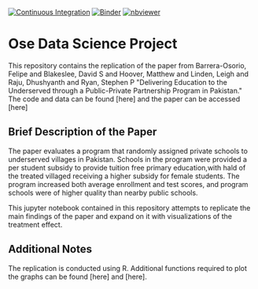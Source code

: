 [![Continuous Integration](https://github.com/OpenSourceEconomics/ose-data-science-course-project-Abraham-newbie/actions/workflows/ci.yml/badge.svg)](https://github.com/OpenSourceEconomics/ose-data-science-course-project-Abraham-newbie/actions/workflows/ci.yml) [![Binder](https://mybinder.org/badge_logo.svg)](https://mybinder.org/v2/gh/OpenSourceEconomics/ose-data-science-course-project-Abraham-newbie/HEAD?filepath=https%3A%2F%2Fgithub.com%2FOpenSourceEconomics%2Fose-data-science-course-project-Abraham-newbie%2Fblob%2Fmaster%2Fproject.ipynb) [![nbviewer](https://raw.githubusercontent.com/jupyter/design/master/logos/Badges/nbviewer_badge.svg)](https://nbviewer.jupyter.org/github/OpenSourceEconomics/ose-data-science-course-project-Abraham-newbie/blob/master/project.ipynb)

# Ose Data Science Project


This repository contains the replication of the paper from Barrera-Osorio, Felipe and Blakeslee, David S and Hoover, Matthew and Linden, Leigh and Raju, Dhushyanth and Ryan, Stephen P "Delivering Education to the Underserved through a Public-Private Partnership Program in Pakistan." The code and data can be found [here] and the paper can be accessed [here]

## Brief Description of the Paper

The paper evaluates a program that randomly assigned private schools to underserved villages in Pakistan. Schools in the program were provided a per student subsidy to provide tuition free primary education,with hald of the treated villaged receiving a higher subsidy for female students. The program increased both average enrollment and test scores, and program schools were of higher quality than nearby public schools.

This jupyter notebook contained in this repository attempts to replicate the main findings of the paper and expand on it with visualizations of the treatment effect.

## Additional Notes

The replication is conducted using R. Additional functions required to plot the graphs can be found [here] and [here].




